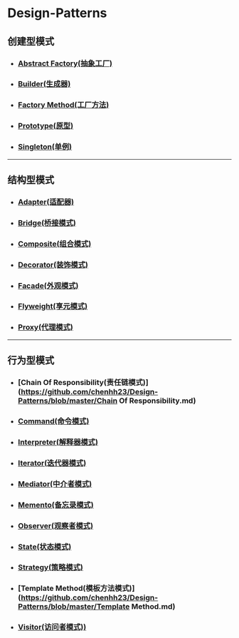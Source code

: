 # Design-Patterns
## 创建型模式
- ### [Abstract Factory(抽象工厂)](https://github.com/chenhh23/Design-Patterns/blob/master/AbstractFactory.md)
- ### [Builder(生成器)](https://github.com/chenhh23/Design-Patterns/blob/master/Builder.md)
- ### [Factory Method(工厂方法)](https://github.com/chenhh23/Design-Patterns/blob/master/FactoryMethod.md)
- ### [Prototype(原型)](https://github.com/chenhh23/Design-Patterns/blob/master/Prototype.md)
- ### [Singleton(单例)](https://github.com/chenhh23/Design-Patterns/blob/master/Singleton.md)

---

## 结构型模式
- ### [Adapter(适配器)](https://github.com/chenhh23/Design-Patterns/blob/master/Adapter.md)
- ### [Bridge(桥接模式)](https://github.com/chenhh23/Design-Patterns/blob/master/Bridge.md)
- ### [Composite(组合模式)](https://github.com/chenhh23/Design-Patterns/blob/master/Composite.md)
- ### [Decorator(装饰模式)](https://github.com/chenhh23/Design-Patterns/blob/master/Decorator.md)
- ### [Facade(外观模式)](https://github.com/chenhh23/Design-Patterns/blob/master/Facade.md)
- ### [Flyweight(享元模式)](https://github.com/chenhh23/Design-Patterns/blob/master/Flyweight.md)
- ### [Proxy(代理模式)](https://github.com/chenhh23/Design-Patterns/blob/master/Proxy.md)

---

## 行为型模式
- ### [Chain Of Responsibility(责任链模式)](https://github.com/chenhh23/Design-Patterns/blob/master/Chain Of Responsibility.md)
- ### [Command(命令模式)](https://github.com/chenhh23/Design-Patterns/blob/master/Command.md)
- ### [Interpreter(解释器模式)](https://github.com/chenhh23/Design-Patterns/blob/master/Interpreter.md)
- ### [Iterator(迭代器模式)](https://github.com/chenhh23/Design-Patterns/blob/master/Iterator.md)
- ### [Mediator(中介者模式)](https://github.com/chenhh23/Design-Patterns/blob/master/Mediator.md)
- ### [Memento(备忘录模式)](https://github.com/chenhh23/Design-Patterns/blob/master/Memento.md)
- ### [Observer(观察者模式)](https://github.com/chenhh23/Design-Patterns/blob/master/Observer.md)
- ### [State(状态模式)](https://github.com/chenhh23/Design-Patterns/blob/master/State.md)
- ### [Strategy(策略模式)](https://github.com/chenhh23/Design-Patterns/blob/master/Strategy.md)
- ### [Template Method(模板方法模式)](https://github.com/chenhh23/Design-Patterns/blob/master/Template Method.md)
- ### [Visitor(访问者模式))](https://github.com/chenhh23/Design-Patterns/blob/master/Visitor.md)


